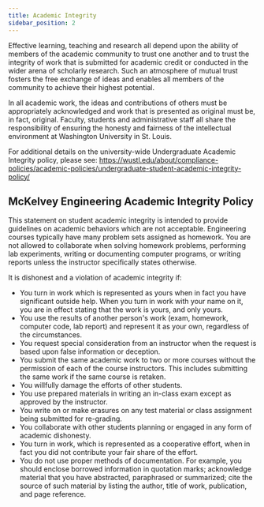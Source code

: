 ```yaml
---
title: Academic Integrity
sidebar_position: 2
---
```


Effective learning, teaching and research all depend upon the ability of members of the academic community to trust one another and to trust the integrity of work that is submitted for academic credit or conducted in the wider arena of scholarly research. Such an atmosphere of mutual trust fosters the free exchange of ideas and enables all members of the community to achieve their highest potential.

In all academic work, the ideas and contributions of others must be appropriately acknowledged and work that is presented as original must be, in fact, original. Faculty, students and administrative staff all share the responsibility of ensuring the honesty and fairness of the intellectual environment at Washington University in St. Louis.

For additional details on the university-wide Undergraduate Academic Integrity policy, please see: https://wustl.edu/about/compliance-policies/academic-policies/undergraduate-student-academic-integrity-policy/

## McKelvey Engineering Academic Integrity Policy

This statement on student academic integrity is intended to provide guidelines on academic behaviors which are not acceptable. Engineering courses typically have many problem sets assigned as homework. You are not allowed to collaborate when solving homework problems, performing lab experiments, writing or documenting computer programs, or writing reports unless the instructor specifically states otherwise.

It is dishonest and a violation of academic integrity if:

- You turn in work which is represented as yours when in fact you have significant outside help. When you turn in work with your name on it, you are in effect stating that the work is yours, and only yours.
- You use the results of another person's work (exam, homework, computer code, lab report) and represent it as your own, regardless of the circumstances.
- You request special consideration from an instructor when the request is based upon false information or deception.
- You submit the same academic work to two or more courses without the permission of each of the course instructors. This includes submitting the same work if the same course is retaken.
- You willfully damage the efforts of other students.
- You use prepared materials in writing an in-class exam except as approved by the instructor.
- You write on or make erasures on any test material or class assignment being submitted for re-grading.
- You collaborate with other students planning or engaged in any form of academic dishonesty.
- You turn in work, which is represented as a cooperative effort, when in fact you did not contribute your fair share of the effort.
- You do not use proper methods of documentation. For example, you should enclose borrowed information in quotation marks; acknowledge material that you have abstracted, paraphrased or summarized; cite the source of such material by listing the author, title of work, publication, and page reference.
